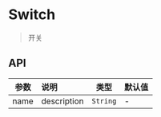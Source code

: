 # Switch

> 开关

## API

| 参数 | 说明 | 类型 | 默认值 |
| ----|:-----| ---- | ---- |
| name | description  | `String` | - |
